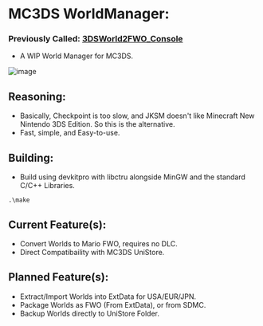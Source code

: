 # MC3DS WorldManager:
### Previously Called: <ins>3DSWorld2FWO_Console</ins>
- A WIP World Manager for MC3DS.

![image](https://github.com/user-attachments/assets/d3dc457c-8384-452f-ac86-4402fcd974cf)

## Reasoning:
- Basically, Checkpoint is too slow, and JKSM doesn't like Minecraft New Nintendo 3DS Edition. So this is the alternative.
- Fast, simple, and Easy-to-use.

## Building:
- Build using devkitpro with libctru alongside MinGW and the standard C/C++ Libraries.
```
.\make
```

## Current Feature(s):
- Convert Worlds to Mario FWO, requires no DLC.
- Direct Compatibaility with MC3DS UniStore.

## Planned Feature(s):
- Extract/Import Worlds into ExtData for USA/EUR/JPN.
- Package Worlds as FWO (From ExtData), or from SDMC.
- Backup Worlds directly to UniStore Folder.
